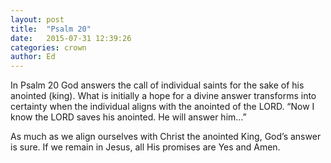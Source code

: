 ```yaml
---
layout: post
title:  "Psalm 20"
date:   2015-07-31 12:39:26
categories: crown
author: Ed
---
```

In Psalm 20 God answers the call of individual saints for the sake of his anointed (king).  What is initially a hope for a divine answer transforms into certainty when the individual aligns with the anointed of the LORD. “Now I know the LORD saves his anointed. He will answer him…”

As much as we align ourselves with Christ the anointed King, God’s answer is sure. If we remain in Jesus, all His promises are Yes and Amen.
